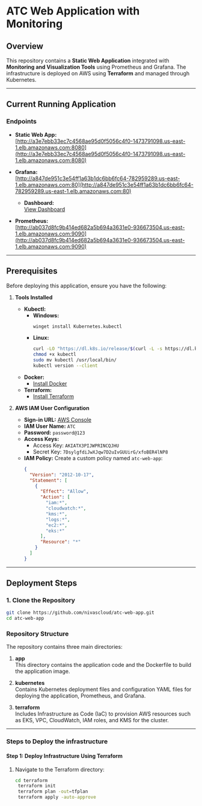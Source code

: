 # ATC Web Application with Monitoring

## Overview

This repository contains a **Static Web Application** integrated with **Monitoring and Visualization Tools** using Prometheus and Grafana. The infrastructure is deployed on AWS using **Terraform** and managed through Kubernetes.

---

## Current Running Application

### Endpoints

- **Static Web App:**  
  [http://a3e7ebb33ec7c4568ae95d0f5056c4f0-1473791098.us-east-1.elb.amazonaws.com:8080](http://a3e7ebb33ec7c4568ae95d0f5056c4f0-1473791098.us-east-1.elb.amazonaws.com:8080)

- **Grafana:**  
  [http://a847de951c3e54ff1a63b1dc6bb6fc64-782959289.us-east-1.elb.amazonaws.com:80](http://a847de951c3e54ff1a63b1dc6bb6fc64-782959289.us-east-1.elb.amazonaws.com:80)  
  - **Dashboard:**  
    [View Dashboard](http://a847de951c3e54ff1a63b1dc6bb6fc64-782959289.us-east-1.elb.amazonaws.com/d/fe9nhrubity4gb/new-dashboard?orgId=1&from=2025-01-11T02:10:37.875Z&to=2025-01-11T14:10:37.875Z&timezone=browser&viewPanel=panel-1)

- **Prometheus:**  
  [http://ab037d8fc9b414ed682a5b694a3631e0-936673504.us-east-1.elb.amazonaws.com:9090](http://ab037d8fc9b414ed682a5b694a3631e0-936673504.us-east-1.elb.amazonaws.com:9090)

---

## Prerequisites

Before deploying this application, ensure you have the following:

1. **Tools Installed**  
   - **Kubectl:**  
     - **Windows:**  
       ```bash
       winget install Kubernetes.kubectl
       ```
     - **Linux:**  
       ```bash
       curl -LO "https://dl.k8s.io/release/$(curl -L -s https://dl.k8s.io/release/stable.txt)/bin/linux/amd64/kubectl"
       chmod +x kubectl
       sudo mv kubectl /usr/local/bin/
       kubectl version --client
       ```
   - **Docker:**  
     - [Install Docker](https://docs.docker.com/get-docker/)
   - **Terraform:**  
     - [Install Terraform](https://developer.hashicorp.com/terraform/downloads)

2. **AWS IAM User Configuration**
   - **Sign-in URL:** [AWS Console](https://257394494879.signin.aws.amazon.com/console)  
   - **IAM User Name:** `ATC`  
   - **Password:** `password@123`
   - **Access Keys:**  
     - Access Key: `AKIATX3PIJWPRINCQJHU`  
     - Secret Key: `7DsylgfdiJwXJqw7D2uIvGUUirG/xfoBER4lNP8`
   - **IAM Policy:** Create a custom policy named `atc-web-app`:
     ```json
     {
       "Version": "2012-10-17",
       "Statement": [
         {
           "Effect": "Allow",
           "Action": [
             "iam:*",
             "cloudwatch:*",
             "kms:*",
             "logs:*",
             "ec2:*",
             "eks:*"
           ],
           "Resource": "*"
         }
       ]
     }
     ```

---

## Deployment Steps

### 1. Clone the Repository
```bash
git clone https://github.com/nivascloud/atc-web-app.git
cd atc-web-app
```
### Repository Structure

The repository contains three main directories:

1. **app**  
   This directory contains the application code and the Dockerfile to build the application image.  

2. **kubernetes**  
   Contains Kubernetes deployment files and configuration YAML files for deploying the application, Prometheus, and Grafana.  

3. **terraform**  
   Includes Infrastructure as Code (IaC) to provision AWS resources such as EKS, VPC, CloudWatch, IAM roles, and KMS for the cluster.  

---

### Steps to Deploy the infrastructure

#### Step 1: Deploy Infrastructure Using Terraform

1. Navigate to the Terraform directory:  
   ```bash
   cd terraform
    terraform init
    terraform plan -out=tfplan
    terraform apply -auto-approve
  ```


